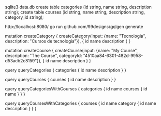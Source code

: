 sqlite3 data.db
create table categories (id string, name string, description string);
create table courses (id string, name string, description string, category_id string);


http://localhost:8080/
go run github.com/99designs/gqlgen generate

mutation createCategory {
  createCategory(input: {name: "Tecnologia", description: "Cursos de tecnologia"}), {
    id
    name
    description
  }
}

mutation createCourse {
  createCourse(input: {name: "My Course", description: "The Course", categoryId: "4510aa84-6301-482d-9958-d53adb2c8159"}), {
    id
    name
    description
  }
}

query queryCategories {
  categories {
    id
    name
    description
  }
}

query queryCourses {
  courses {
    id
    name
    description
  }
}

query queryCategoriesWithCourses {
  categories {
    id
    name
    courses {
      id
      name
    }
  }
}

query queryCoursesWithCategories {
  courses {
    id
    name
     category {
      id
      name
      description
    }
  }
}